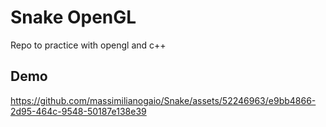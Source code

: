 # Snake OpenGL

Repo to practice with opengl and c++
## Demo
https://github.com/massimilianogaio/Snake/assets/52246963/e9bb4866-2d95-464c-9548-50187e138e39

